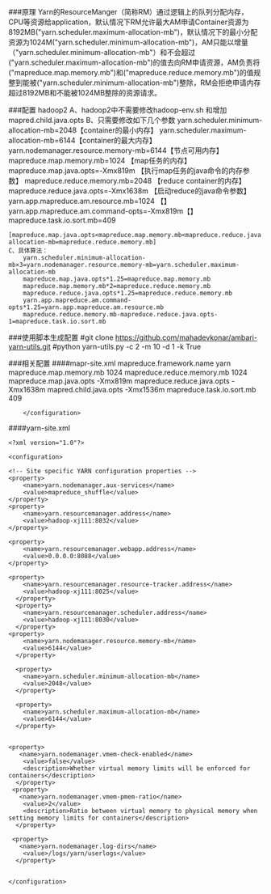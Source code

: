 ###原理
	Yarn的ResourceManger（简称RM）通过逻辑上的队列分配内存，CPU等资源给application，默认情况下RM允许最大AM申请Container资源为8192MB("yarn.scheduler.maximum-allocation-mb")，默认情况下的最小分配资源为1024M("yarn.scheduler.minimum-allocation-mb")，AM只能以增量（"yarn.scheduler.minimum-allocation-mb"）和不会超过("yarn.scheduler.maximum-allocation-mb")的值去向RM申请资源，AM负责将("mapreduce.map.memory.mb")和("mapreduce.reduce.memory.mb")的值规整到能被("yarn.scheduler.minimum-allocation-mb")整除，RM会拒绝申请内存超过8192MB和不能被1024MB整除的资源请求。
	
###配置 hadoop2
	A、hadoop2中不需要修改hadoop-env.sh 和增加mapred.child.java.opts
	B、只需要修改如下几个参数
		 yarn.scheduler.minimum-allocation-mb=2048【container的最小内存】
		 yarn.scheduler.maximum-allocation-mb=6144【container的最大内存】
		 yarn.nodemanager.resource.memory-mb=6144【节点可用内存】
		 mapreduce.map.memory.mb=1024			【map任务的内存】
		 mapreduce.map.java.opts=-Xmx819m		【执行map任务的java命令的内存参数】
		 mapreduce.reduce.memory.mb=2048		【reduce container的内存】
		 mapreduce.reduce.java.opts=-Xmx1638m		【启动reduce的java命令参数】
		 yarn.app.mapreduce.am.resource.mb=1024	【】
		 yarn.app.mapreduce.am.command-opts=-Xmx819m【】
		 mapreduce.task.io.sort.mb=409	

	[mapreduce.map.java.opts<mapreduce.map.memory.mb<mapreduce.reduce.java.opts<yarn.scheduler.minimum-allocation-mb=mapreduce.reduce.memory.mb]
	C、具体算法：
		yarn.scheduler.minimum-allocation-mb×3=yarn.nodemanager.resource.memory-mb=yarn.scheduler.maximum-allocation-mb
		mapreduce.map.java.opts*1.25=mapreduce.map.memory.mb
		mapreduce.map.memory.mb*2=mapreduce.reduce.memory.mb
		mapreduce.reduce.java.opts*1.25=mapreduce.reduce.memory.mb
		yarn.app.mapreduce.am.command-opts*1.25=yarn.app.mapreduce.am.resource.mb
		mapreduce.reduce.memory.mb-mapreduce.reduce.java.opts-1=mapreduce.task.io.sort.mb

###使用脚本生成配置
	#git clone https://github.com/mahadevkonar/ambari-yarn-utils.git
	#python yarn-utils.py -c 2 -m 10 -d 1 -k True


###相关配置
####mapr-site.xml
			<?xml version="1.0"?>
		<?xml-stylesheet type="text/xsl" href="configuration.xsl"?>
		<configuration>
		  <property> 
		  <name>mapreduce.framework.name</name> 
		  <value>yarn</value> 
		  </property> 
		<property> 
		      <name>mapreduce.map.memory.mb</name>
		      <value>1024</value>
		 </property>
		<property>
		      <name>mapreduce.reduce.memory.mb</name>
		      <value>1024</value>
		 </property>
		<property> 
		      <name>mapreduce.map.java.opts</name>
		      <value>-Xmx819m</value>
		 </property>
		<property> 
		      <name>mapreduce.reduce.java.opts</name>
		      <value>-Xmx1638m</value>
		 </property>
		<property>
			<name>mapred.child.java.opts</name>
			<value>-Xmx1536m</value>
		</property>
		<property>
			<name>mapreduce.task.io.sort.mb</name>
			<value>409</value>
		</property>


		</configuration>
####yarn-site.xml



	<?xml version="1.0"?>

	<configuration>

	<!-- Site specific YARN configuration properties -->
	<property>  
		<name>yarn.nodemanager.aux-services</name>  
		<value>mapreduce_shuffle</value>  
	</property>  
	<property>  
		<name>yarn.resourcemanager.address</name>  
		<value>hadoop-xj111:8032</value>  
	</property>  

	<property>
		<name>yarn.resourcemanager.webapp.address</name>
		<value>0.0.0.0:8088</value>
	</property>

	<property>
	    <name>yarn.resourcemanager.resource-tracker.address</name>
	    <value>hadoop-xj111:8025</value>
	  </property>
	  <property>
	    <name>yarn.resourcemanager.scheduler.address</name>
	    <value>hadoop-xj111:8030</value>
	  </property>
	<property>
	    <name>yarn.nodemanager.resource.memory-mb</name>
	    <value>6144</value>
	  </property>

	  <property>
	    <name>yarn.scheduler.minimum-allocation-mb</name>
	    <value>2048</value>
	  </property>
	 
	  <property>
	    <name>yarn.scheduler.maximum-allocation-mb</name>
	    <value>6144</value>
	  </property>
	 

	<property>
	   <name>yarn.nodemanager.vmem-check-enabled</name>
	    <value>false</value>
	    <description>Whether virtual memory limits will be enforced for containers</description>
	  </property>
	 <property>
	   <name>yarn.nodemanager.vmem-pmem-ratio</name>
	    <value>2</value>
	    <description>Ratio between virtual memory to physical memory when setting memory limits for containers</description>
	  </property>

	 <property>
	   <name>yarn.nodemanager.log-dirs</name>
	    <value>/logs/yarn/userlogs</value> 
	  </property>


	</configuration>

